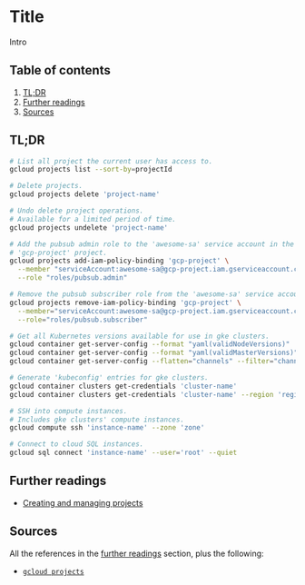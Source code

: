 # Title

Intro

## Table of contents <!-- omit in toc -->

1. [TL;DR](#tldr)
1. [Further readings](#further-readings)
1. [Sources](#sources)

## TL;DR

```sh
# List all project the current user has access to.
gcloud projects list --sort-by=projectId

# Delete projects.
gcloud projects delete 'project-name'

# Undo delete project operations.
# Available for a limited period of time.
gcloud projects undelete 'project-name'

# Add the pubsub admin role to the 'awesome-sa' service account in the
# 'gcp-project' project.
gcloud projects add-iam-policy-binding 'gcp-project' \
  --member "serviceAccount:awesome-sa@gcp-project.iam.gserviceaccount.com" \
  --role "roles/pubsub.admin"

# Remove the pubsub subscriber role from the 'awesome-sa' service account in the gcpproject project
gcloud projects remove-iam-policy-binding 'gcp-project' \
  --member="serviceAccount:awesome-sa@gcp-project.iam.gserviceaccount.com" \
  --role="roles/pubsub.subscriber"

# Get all Kubernetes versions available for use in gke clusters.
gcloud container get-server-config --format "yaml(validNodeVersions)"
gcloud container get-server-config --format "yaml(validMasterVersions)" --zone 'compute-zone'
gcloud container get-server-config --flatten="channels" --filter="channels.channel=RAPID" --format="yaml(channels.channel,channels.validVersions)"

# Generate 'kubeconfig' entries for gke clusters.
gcloud container clusters get-credentials 'cluster-name'
gcloud container clusters get-credentials 'cluster-name' --region 'region'

# SSH into compute instances.
# Includes gke clusters' compute instances.
gcloud compute ssh 'instance-name' --zone 'zone'

# Connect to cloud SQL instances.
gcloud sql connect 'instance-name' --user='root' --quiet
```

## Further readings

- [Creating and managing projects]

## Sources

All the references in the [further readings] section, plus the following:

- [`gcloud projects`][gcloud projects]

<!-- project's references -->
[creating and managing projects]: https://cloud.google.com/resource-manager/docs/creating-managing-projects
[gcloud projects]: https://cloud.google.com/sdk/gcloud/reference/projects

<!-- internal references -->
[further readings]: #further-readings

<!-- external references -->
